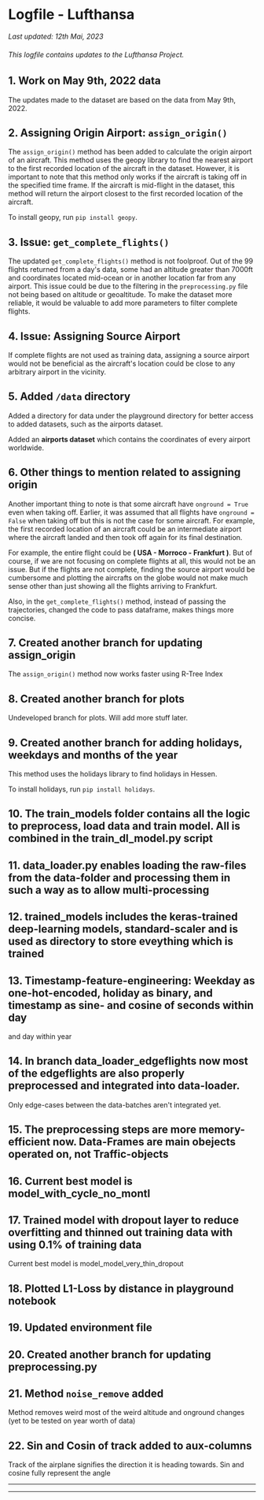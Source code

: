 # Logfile - Lufthansa

*Last updated: 12th Mai, 2023*

###### This logfile contains updates to the Lufthansa Project.

## 1. Work on May 9th, 2022 data
The updates made to the dataset are based on the data from May 9th, 2022.

## 2. Assigning Origin Airport: `assign_origin()`
The `assign_origin()` method has been added to calculate the origin airport of an aircraft. This method uses the geopy library to find the nearest airport to the first recorded location of the aircraft in the dataset. However, it is important to note that this method only works if the aircraft is taking off in the specified time frame. If the aircraft is mid-flight in the dataset, this method will return the airport closest to the first recorded location of the aircraft.

To install geopy, run `pip install geopy`.

## 3. Issue: `get_complete_flights()`
The updated `get_complete_flights()` method is not foolproof. Out of the 99 flights returned from a day's data, some had an altitude greater than 7000ft and coordinates located mid-ocean or in another location far from any airport. This issue could be due to the filtering in the `preprocessing.py` file not being based on altitude or geoaltitude. To make the dataset more reliable, it would be valuable to add more parameters to filter complete flights.

## 4. Issue: Assigning Source Airport
If complete flights are not used as training data, assigning a source airport would not be beneficial as the aircraft's location could be close to any arbitrary airport in the vicinity.

## 5. Added `/data` directory 
Added a directory for data under the playground directory for better access to added datasets, such as the airports dataset.

Added an **airports dataset** which contains the coordinates of every airport worldwide.

## 6. Other things to mention related to assigning origin
Another important thing to note is that some aircraft have `onground = True` even when taking off. Earlier, it was assumed that all flights have `onground = False` when taking off but this is not the case for some aircraft. For example, the first recorded location of an aircraft could be an intermediate airport where the aircraft landed and then took off again for its final destination. 

For example, the entire flight could be **( USA - Morroco - Frankfurt )**.  But of course, if we are not focusing on complete flights at all, this would not be an issue. But if the flights are not complete, finding the source airport would be cumbersome and plotting the aircrafts on the globe would not make much sense other than just showing all the flights arriving to Frankfurt.   

Also, in the `get_complete_flights()` method, instead of passing the trajectories, changed the code to pass dataframe, makes things more concise. 

## 7. Created another branch for updating assign_origin
The ``assign_origin()`` method now works faster using R-Tree Index

## 8. Created another branch for plots
Undeveloped branch for plots. Will add more stuff later.

## 9. Created another branch for adding holidays, weekdays and months of the year
This method uses the holidays library to find holidays in Hessen.

To install holidays, run `pip install holidays`.

## 10. The train_models folder contains all the logic to preprocess, load data and train model. All is combined in the train_dl_model.py script

## 11. data_loader.py enables loading the raw-files from the data-folder and processing them in such a way as to allow multi-processing

## 12. trained_models includes the keras-trained deep-learning models, standard-scaler and is used as directory to store eveything which is trained

## 13. Timestamp-feature-engineering: Weekday as one-hot-encoded, holiday as binary, and timestamp as sine- and cosine of seconds within day
and day within year 

## 14. In branch data_loader_edgeflights now most of the edgeflights are also properly preprocessed and integrated into data-loader. 
Only edge-cases between the data-batches aren't integrated yet.

## 15. The preprocessing steps are more memory-efficient now. Data-Frames are main obejects operated on, not Traffic-objects

## 16. Current best model is model_with_cycle_no_montl

## 17. Trained model with dropout layer to reduce overfitting and thinned out training data with using 0.1% of training data
Current best model is model_model_very_thin_dropout

## 18. Plotted L1-Loss by distance in playground notebook

## 19. Updated environment file

## 20. Created another branch for updating preprocessing.py

## 21. Method ``noise_remove`` added
Method removes weird most of the weird altitude and onground changes (yet to be tested on year worth of data)

## 22. Sin and Cosin of track added to aux-columns
Track of the airplane signifies the direction it is heading towards. Sin and cosine fully represent the angle

---
---

